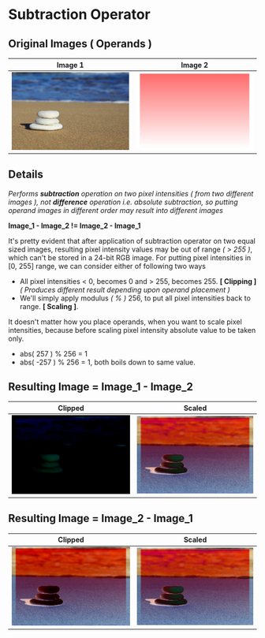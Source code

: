 # Subtraction Operator

## Original Images ( Operands )

Image 1 | Image 2
--- | --- |
![operandOne](../examples/beach.jpg) | ![operandTwo](../examples/gradient.jpg)

## Details

_Performs **subtraction** operation on two pixel intensities ( from two different images ), not **difference** operation i.e. absolute subtraction, so putting operand images in different order may result into different images_

**Image_1 - Image_2 != Image_2 - Image_1**

It's pretty evident that after application of subtraction operator on two equal sized images, resulting pixel intensity values may be out of range _( > 255 )_, which can't be stored in a 24-bit RGB image. For putting pixel intensities in [0, 255] range, we can consider either of following two ways

- All pixel intensities < 0, becomes 0 and > 255, becomes 255. **[ Clipping ]** _( Produces different result depending upon operand placement )_
- We'll simply apply modulus _( % )_ 256, to put all pixel intensities back to range. **[ Scaling ]**.

It doesn't matter how you place operands, when you want to scale pixel intensities, because before scaling pixel intensity absolute value to be taken only.

- abs( 257 ) % 256 = 1
- abs( -257 ) % 256 = 1, both boils down to same value. 

## Resulting Image = Image_1 - Image_2

Clipped | Scaled 
--- | ---
![result](../examples/subtractionOpClippedOne.jpg) | ![result](../examples/subtractionOpScaled.jpg)

## Resulting Image = Image_2 - Image_1

Clipped | Scaled 
--- | ---
![result](../examples/subtractionOpClippedTwo.jpg) | ![result](../examples/subtractionOpScaled.jpg)
